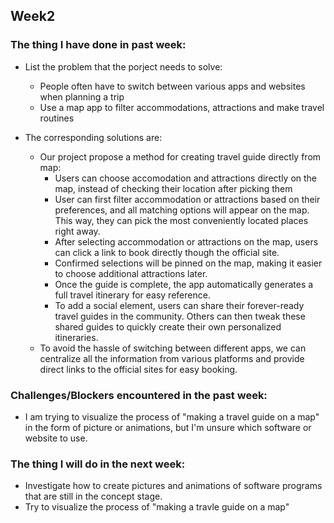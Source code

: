## Week2

### The thing I have done in past week:

- List the problem that the porject needs to solve:
  - People often have to switch between various apps and websites when planning a trip
  - Use a map app to filter accommodations, attractions and make travel routines


- The corresponding solutions are:
  - Our project propose a method for creating travel guide directly from map:
    - Users can choose accomodation and attractions directly on the map, instead of checking their location after picking them
    - User can first filter accommodation or attractions based on their preferences, and all matching options will appear on the map. This way, they can pick the most conveniently located places right away.
    - After selecting accommodation or attractions on the map, users can click a link to book directly though the official site.
    - Confirmed selections will be pinned on the map, making it easier to choose additional attractions later.
    - Once the guide is complete, the app automatically generates a full travel itinerary for easy reference.
    - To add a social element, users can share their forever-ready travel guides in the community. Others can then tweak these shared guides to quickly create their own personalized itineraries.
  - To avoid the hassle of switching between different apps, we can centralize all the information from various platforms and provide direct links to the official sites for easy booking.

### Challenges/Blockers encountered in the past week:

- I am trying to visualize the process of "making a travel guide on a map" in the form of picture or animations, but I'm unsure which software or website to use.



### The thing I will do in the next week:

- Investigate how to create pictures and animations of software programs that are still in the concept stage.
- Try to visualize the process of "making a travle guide on a map"

